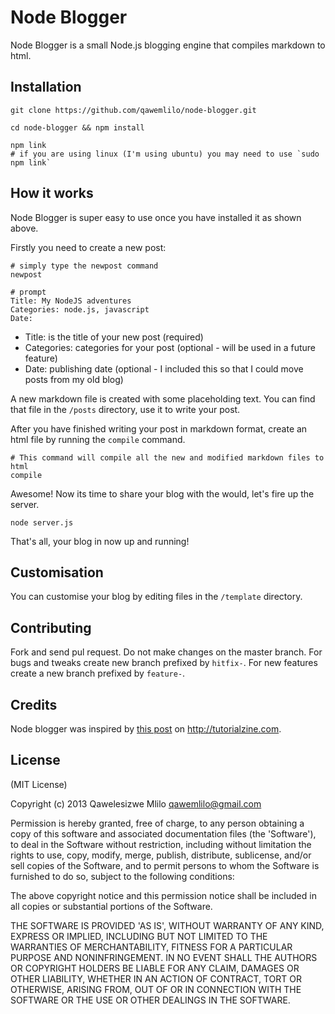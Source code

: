 # Node Blogger

Node Blogger is a small Node.js blogging engine that compiles markdown to html.

## Installation
```
git clone https://github.com/qawemlilo/node-blogger.git

cd node-blogger && npm install

npm link
# if you are using linux (I'm using ubuntu) you may need to use `sudo npm link`
```

## How it works
Node Blogger is super easy to use once you have installed it as shown above.

Firstly you need to create a new post:

```
# simply type the newpost command
newpost

# prompt
Title: My NodeJS adventures
Categories: node.js, javascript
Date: 
````

 - Title: is the title of your new post (required)
 - Categories: categories for your post (optional - will be used in a future feature)
 - Date: publishing date (optional - I included this so that I could move posts from my old blog)
 
A new markdown file is created with some placeholding text. You can find that file in the `/posts` directory, use it to write your post.

After you have finished writing your post in markdown format, create an html file by running the `compile` command.

```
# This command will compile all the new and modified markdown files to html
compile
```

Awesome! Now its time to share your blog with the would, let's fire up the server.

```
node server.js
```

That's all, your blog in now up and running!


## Customisation
You can customise your blog by editing files in the `/template` directory.

## Contributing
Fork and send pul request. Do not make changes on the master branch.
For bugs and tweaks create new branch prefixed by `hitfix-`.
For new features create a new branch prefixed by `feature-`.

        
  
## Credits
Node blogger was inspired by [this post](http://tutorialzine.com/2013/03/simple-php-blogging-system) on http://tutorialzine.com.




## License

(MIT License)

Copyright (c) 2013 Qawelesizwe Mlilo <qawemlilo@gmail.com>

Permission is hereby granted, free of charge, to any person obtaining a copy of this software and associated documentation files (the 'Software'), to deal in the Software without restriction, including without limitation the rights to use, copy, modify, merge, publish, distribute, sublicense, and/or sell copies of the Software, and to permit persons to whom the Software is furnished to do so, subject to the following conditions:

The above copyright notice and this permission notice shall be included in all copies or substantial portions of the Software.

THE SOFTWARE IS PROVIDED 'AS IS', WITHOUT WARRANTY OF ANY KIND, EXPRESS OR IMPLIED, INCLUDING BUT NOT LIMITED TO THE WARRANTIES OF MERCHANTABILITY, FITNESS FOR A PARTICULAR PURPOSE AND NONINFRINGEMENT. IN NO EVENT SHALL THE AUTHORS OR COPYRIGHT HOLDERS BE LIABLE FOR ANY CLAIM, DAMAGES OR OTHER LIABILITY, WHETHER IN AN ACTION OF CONTRACT, TORT OR OTHERWISE, ARISING FROM, OUT OF OR IN CONNECTION WITH THE SOFTWARE OR THE USE OR OTHER DEALINGS IN THE SOFTWARE.
